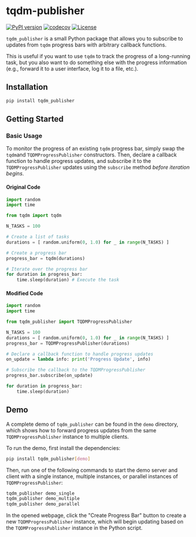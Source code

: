 # tqdm-publisher
[![PyPI version](https://badge.fury.io/py/tqdm-publisher.svg)](https://badge.fury.io/py/tqdm-publisher.svg)
[![codecov](https://codecov.io/github/catalystneuro/tqdm_publisher/coverage.svg?branch=main)](https://codecov.io/github/catalystneuro/tqdm_publisher?branch=main)
[![License](https://img.shields.io/pypi/l/tqdm_publisher.svg)](https://github.com/catalystneuro/tqdm_publisher/blob/main/license.txt)

`tqdm_publisher` is a small Python package that allows you to subscribe to updates from `tqdm` progress bars with arbitrary callback functions.

This is useful if you want to use `tqdm` to track the progress of a long-running task, but you also want to do something else with the progress information (e.g., forward it to a user interface, log it to a file, etc.).

## Installation
```bash
pip install tqdm_publisher
```
## Getting Started
### Basic Usage
To monitor the progress of an existing `tqdm` progress bar, simply swap the `tqdm`and `TQDMProgressPublisher` constructors. Then, declare a callback function to handle progress updates, and subscribe it to the `TQDMProgressPublisher` updates using the `subscribe` method _before iteration begins_.

#### Original Code
```python
import random
import time

from tqdm import tqdm

N_TASKS = 100

# Create a list of tasks
durations = [ random.uniform(0, 1.0) for _ in range(N_TASKS) ]

# Create a progress bar
progress_bar = tqdm(durations)

# Iterate over the progress bar
for duration in progress_bar:
    time.sleep(duration) # Execute the task
```

#### Modified Code

```python
import random
import time

from tqdm_publisher import TQDMProgressPublisher

N_TASKS = 100
durations = [ random.uniform(0, 1.0) for _ in range(N_TASKS) ]
progress_bar = TQDMProgressPublisher(durations)

# Declare a callback function to handle progress updates
on_update = lambda info: print('Progress Update', info)

# Subscribe the callback to the TQDMProgressPublisher
progress_bar.subscribe(on_update)

for duration in progress_bar:
    time.sleep(duration)
```

## Demo
A complete demo of `tqdm_publisher` can be found in the `demo` directory, which shows how to forward progress updates from the same `TQDMProgressPublisher` instance to multiple clients.

To run the demo, first install the dependencies:
```bash
pip install tqdm_publisher[demo]
```

Then, run one of the following commands to start the demo server and client with a single instance, multiple instances, or parallel instances of `TQDMProgressPublisher`:
```bash
tqdm_publisher demo_single
tqdm_publisher demo_multiple
tqdm_publisher demo_parallel
```

<!-- > **Note:** Alternatively, you can run each part of the demo separately by running `tqdm_publisher demo --server` and `tqdm_publisher demo --client` in separate terminals. -->

In the opened webpage, click the "Create Progress Bar" button to create a new `TQDMProgressPublisher` instance, which will begin updating based on the `TQDMProgressPublisher` instance in the Python script.
